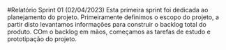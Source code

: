 #Relatório Sprint 01 (02/04/2023)
    Esta primeira sprint foi dedicada ao planejamento do projeto. Primeiramente definimos o escopo do projeto, a partir disto levantamos informações para construir o backlog total do produto. COm o backlog em mãos, começamos as tarefas de estudo e prototipação do projeto.
